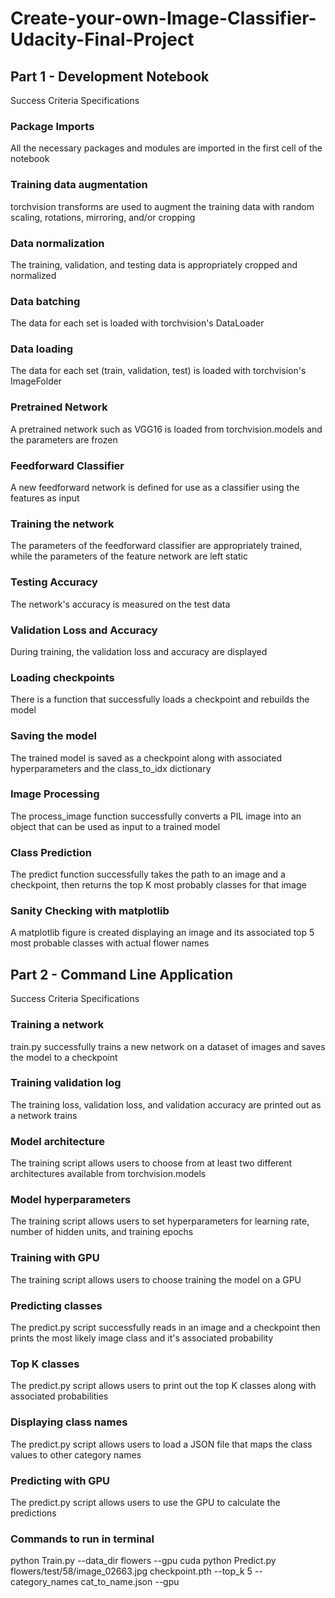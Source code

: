 # Create-your-own-Image-Classifier-Udacity-Final-Project

## Part 1 - Development Notebook
Success Criteria	Specifications
### Package Imports

All the necessary packages and modules are imported in the first cell of the notebook

### Training data augmentation

torchvision transforms are used to augment the training data with random scaling, rotations, mirroring, and/or cropping

### Data normalization

The training, validation, and testing data is appropriately cropped and normalized

### Data batching

The data for each set is loaded with torchvision's DataLoader

### Data loading

The data for each set (train, validation, test) is loaded with torchvision's ImageFolder

### Pretrained Network

A pretrained network such as VGG16 is loaded from torchvision.models and the parameters are frozen

### Feedforward Classifier

A new feedforward network is defined for use as a classifier using the features as input

### Training the network

The parameters of the feedforward classifier are appropriately trained, while the parameters of the feature network are left static

### Testing Accuracy

The network's accuracy is measured on the test data

### Validation Loss and Accuracy

During training, the validation loss and accuracy are displayed

### Loading checkpoints

There is a function that successfully loads a checkpoint and rebuilds the model

### Saving the model

The trained model is saved as a checkpoint along with associated hyperparameters and the class_to_idx dictionary

### Image Processing

The process_image function successfully converts a PIL image into an object that can be used as input to a trained model

### Class Prediction

The predict function successfully takes the path to an image and a checkpoint, then returns the top K most probably classes for that image

### Sanity Checking with matplotlib

A matplotlib figure is created displaying an image and its associated top 5 most probable classes with actual flower names

## Part 2 - Command Line Application
Success Criteria	Specifications

### Training a network

train.py successfully trains a new network on a dataset of images and saves the model to a checkpoint

### Training validation log

The training loss, validation loss, and validation accuracy are printed out as a network trains

### Model architecture

The training script allows users to choose from at least two different architectures available from torchvision.models

### Model hyperparameters

The training script allows users to set hyperparameters for learning rate, number of hidden units, and training epochs

### Training with GPU

The training script allows users to choose training the model on a GPU

### Predicting classes

The predict.py script successfully reads in an image and a checkpoint then prints the most likely image class and it's associated probability

### Top K classes

The predict.py script allows users to print out the top K classes along with associated probabilities

### Displaying class names

The predict.py script allows users to load a JSON file that maps the class values to other category names

### Predicting with GPU

The predict.py script allows users to use the GPU to calculate the predictions

### Commands to run in terminal
python Train.py --data_dir flowers --gpu cuda
python Predict.py flowers/test/58/image_02663.jpg checkpoint.pth --top_k 5 --category_names cat_to_name.json --gpu
